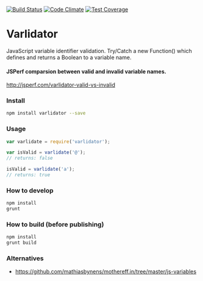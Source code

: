 [![Build Status](https://travis-ci.org/elgubenis/varlidator.svg)](https://travis-ci.org/elgubenis/varlidator)
[![Code Climate](https://codeclimate.com/github/elgubenis/varlidator/badges/gpa.svg)](https://codeclimate.com/github/elgubenis/varlidator)
[![Test Coverage](https://codeclimate.com/github/elgubenis/varlidator/badges/coverage.svg)](https://codeclimate.com/github/elgubenis/varlidator/coverage)
# Varlidator
JavaScript variable identifier validation. Try/Catch a new Function() which defines and returns a Boolean to a variable name.

#### JSPerf comparsion between valid and invalid variable names.
http://jsperf.com/varlidator-valid-vs-invalid

### Install
```sh
npm install varlidator --save
```

### Usage
```js
var varlidate = require('varlidator');

var isValid = varlidate('@');
// returns: false

isValid = varlidate('a');
// returns: true
```

### How to develop
```sh
npm install
grunt
```

### How to build (before publishing)
```sh
npm install
grunt build
```

### Alternatives
- https://github.com/mathiasbynens/mothereff.in/tree/master/js-variables